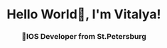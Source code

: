 <div align="center">
  <img src="https://github.com/user-attachments/assets/06845b23-f35d-4e22-aee6-19e680989aa5" alt="">
</div>


<div id="header" align="center">
<h1>Hello World👋, I'm Vitalya!</h1>
<h3>IOS Developer from St.Petersburg</h3>
</div>

<!--
**VitalyaTereshchuk/VitalyaTereshchuk** is a ✨ _special_ ✨ repository because its `README.md` (this file) appears on your GitHub profile.

Here are some ideas to get you started:

- 🔭 I’m currently working on ...
- 🌱 I’m currently learning ...
- 👯 I’m looking to collaborate on ...
- 🤔 I’m looking for help with ...
- 💬 Ask me about ...
- 📫 How to reach me: ...
- 😄 Pronouns: ...
- ⚡ Fun fact: ...
-->
